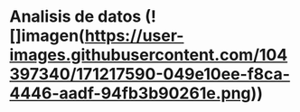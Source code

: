 # Analisis de  datos (![]imagen(https://user-images.githubusercontent.com/104397340/171217590-049e10ee-f8ca-4446-aadf-94fb3b90261e.png))

